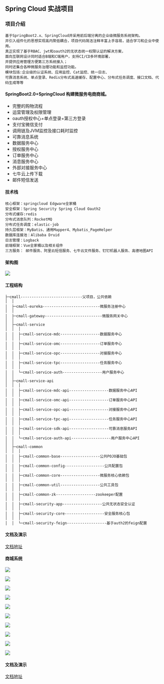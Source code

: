 ## Spring Cloud 实战项目

### 项目介绍

    基于SpringBoot2.x、SpringCloud并采用前后端分离的企业级微服务系统架构。
    并引入组件化的思想实现高内聚低耦合，项目代码简洁注释丰富上手容易，适合学习和企业中使用。
    真正实现了基于RBAC、jwt和oauth2的无状态统一权限认证的解决方案，
    面向互联网设计同时适合B端和C端用户，支持CI/CD多环境部署，
    并提供应用管理方便第三方系统接入；
    同时还集合各种微服务治理功能和监控功能。
    模块包括:企业级的认证系统、应用监控、Cat监控、统一日志、
    可靠消息系统、单点登录、Redis分布式高速缓存、配置中心、分布式任务调度、接口文档、代码生成等等


#### SpringBoot2.0+SpringCloud 构建微服务电商商城。
- 完整的购物流程
- 运营管理及权限管理
- oauth授权中心+单点登录+第三方登录
- 支付宝微信支付
- 调用链及JVM监控及接口耗时监控
- 可靠消息系统
- 数据服务中心
- 授权服务中心
- 订单服务中心
- 消息服务中心
- 外部对接服务中心
- 七牛云上传下载
- 邮件短信发送
#### 技术栈

    核心框架：springcloud Edgware全家桶
	安全框架：Spring Security Spring Cloud Oauth2
	分布式缓存:redis
	分布式消息队列：RocketMQ
	分布式任务调度：elastic-job
	持久层框架：MyBatis、通用Mapper4、Mybatis_PageHelper
	数据库连接池：Alibaba Druid
	日志管理：Logback
	前端框架：Vue全家桶以及相关组件
	三方服务： 邮件服务、阿里云短信服务、七牛云文件服务、钉钉机器人服务、高德地图API

#### 架构图
![](http://cdn.shevip.cn/blog-a30b33ca04a942bca8332cbd971b83ec)

#### 工程结构
    ├─cmall----------------------------父项目，公共依赖
    │  │
    │  ├─cmall-eureka--------------------------微服务注册中心
    │  │
    │  ├─cmall-gateway--------------------------微服务网关中心
    │  │
    │  ├─cmall-service
    │  │  │
    │  │  ├─cmall-service-mdc------------------数据服务中心
    │  │  │
    │  │  ├─cmall-service-omc------------------订单服务中心
    │  │  │
    │  │  ├─cmall-service-opc------------------对接服务中心
    │  │  │
    │  │  ├─cmall-service-tpc------------------任务服务中心
    │  │  │
    │  │  └─cmall-service-auth------------------用户服务中心
    │  │
    │  ├─cmall-service-api
    │  │  │
    │  │  ├─cmall-service-mdc-api------------------数据服务中心API
    │  │  │
    │  │  ├─cmall-service-omc-api------------------订单服务中心API
    │  │  │
    │  │  ├─cmall-service-opc-api------------------对接服务中心API
    │  │  │
    │  │  ├─cmall-service-tpc-api------------------任务服务中心API
    │  │  │
    │  │  ├─cmall-service-sdk-api------------------可靠消息服务API
    │  │  │
    │  │  └─cmall-service-auth-api------------------用户服务中心API
    │  │
    │  ├─cmall-common
    │  │  │
    │  │  ├─cmall-common-base------------------公共POJO基础包
    │  │  │
    │  │  ├─cmall-common-config------------------公共配置包
    │  │  │
    │  │  ├─cmall-common-core------------------微服务核心依赖包
    │  │  │
    │  │  ├─cmall-common-util------------------公共工具包
    │  │  │
    │  │  ├─cmall-common-zk------------------zookeeper配置
    │  │  │
    │  │  ├─cmall-security-app------------------公共无状态安全认证
    │  │  │
    │  │  ├─cmall-security-core------------------安全服务核心包
    │  │  │
    │  │  └─cmall-security-feign------------------基于auth2的feign配置

    


#### 文档及演示

[文档地址](http://www.chilangedu.com/course/1391679647.html)



#### 商城系统
![](http://cdn.shevip.cn/blog-3588b51b61704a24bb8537a324dfdde5)

![](http://cdn.shevip.cn/blog-f908557f0b5f403494851479b5efc3d9)

![](http://cdn.shevip.cn/blog-66c064bb67584fd5b3bef4b881efa1d6)

![](http://cdn.shevip.cn/blog-9f8058f53ee94387ae4c8e3a63ca2a12)

![](http://cdn.shevip.cn/blog-619bd4a62a344f188421d1d417691f31)

![](http://cdn.shevip.cn/blog-635c70e3d81d489284b088d4f47c22d1)

![](http://cdn.shevip.cn/blog-b6462954cd1e46278874d914c9c8c265)

![](http://cdn.shevip.cn/blog-16dec74e3cc442d892d1e9e48c281d33)

![](http://cdn.shevip.cn/blog-57afe66f9377469a9d93e9c744b9c3b2)

![](http://cdn.shevip.cn/blog-877874a4da46465794222907fe399515)
 
#### 文档及演示

[文档地址](http://www.chilangedu.com/course/1391679647.html)


